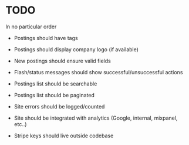 # TODO #

In no particular order

* Postings should have tags
* Postings should display company logo (if available)

* New postings should ensure valid fields
* Flash/status messages should show successful/unsuccessful actions

* Postings list should be searchable
* Postings list should be paginated

* Site errors should be logged/counted
* Site should be integrated with analytics (Google, internal, mixpanel, etc..)

* Stripe keys should live outside codebase
